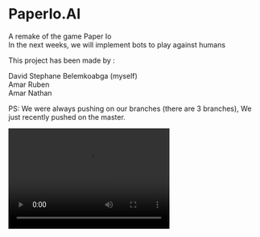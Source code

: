 # PaperIo.AI<br>
A remake of the game Paper Io <br>
In the next weeks, we will implement bots to play against humans

This project has been made by : 

David Stephane Belemkoabga (myself)<br>
Amar Ruben<br>
Amar Nathan<br>

PS: We were always pushing on our branches (there are 3 branches), 
We just recently pushed on the master.

<video src="https://www.youtube.com/watch?v=FgiikKQB7_U&feature=youtu.be" width="320" height="200" controls preload></video>
